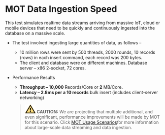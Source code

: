 # MOT Data Ingestion Speed<a name="EN-US_TOPIC_0270171520"></a>

This test simulates realtime data streams arriving from massive IoT, cloud or mobile devices that need to be quickly and continuously ingested into the database on a massive scale.

-   The test involved ingesting large quantities of data, as follows –
    -   10 million rows were sent by 500 threads, 2000 rounds, 10 records \(rows\) in each insert command, each record was 200 bytes.
    -   The client and database were on different machines.  Database server – x86 2-socket, 72 cores.

-   Performance Results

    -   **Throughput – 10,000**  Records/Core or  **2**  MB/Core.
    -   **Latency – 2.8ms per a 10 records**  bulk insert \(includes client-server networking\)

    >![](public_sys-resources/icon-caution.gif) **CAUTION:** 
    >We are projecting that multiple additional, and even significant, performance improvements will be made by MOT for this scenario.
    >Click  [MOT Usage Scenarios](mot-usage-scenarios.md)for more information about large-scale data streaming and data ingestion.


